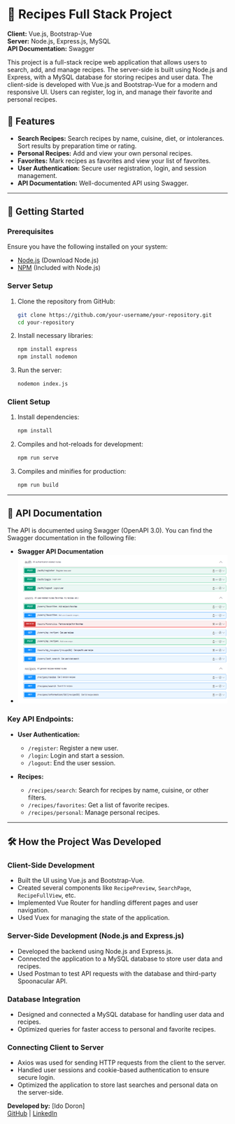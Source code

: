 ﻿# 🍲 Recipes Full Stack Project

**Client:** Vue.js, Bootstrap-Vue  
**Server:** Node.js, Express.js, MySQL  
**API Documentation:** Swagger

This project is a full-stack recipe web application that allows users to search, add, and manage recipes. The server-side is built using Node.js and Express, with a MySQL database for storing recipes and user data. The client-side is developed with Vue.js and Bootstrap-Vue for a modern and responsive UI. Users can register, log in, and manage their favorite and personal recipes.

## 🌟 Features

- **Search Recipes:** Search recipes by name, cuisine, diet, or intolerances. Sort results by preparation time or rating.
- **Personal Recipes:** Add and view your own personal recipes.
- **Favorites:** Mark recipes as favorites and view your list of favorites.
- **User Authentication:** Secure user registration, login, and session management.
- **API Documentation:** Well-documented API using Swagger.

---

## 🚀 Getting Started

### Prerequisites

Ensure you have the following installed on your system:

- [Node.js](https://nodejs.org/) (Download Node.js)
- [NPM](https://www.npmjs.com/) (Included with Node.js)

### Server Setup

1. Clone the repository from GitHub:

   ```bash
   git clone https://github.com/your-username/your-repository.git
   cd your-repository
   ```

2. Install necessary libraries:

   ```bash
   npm install express
   npm install nodemon
   ```

3. Run the server:

   ```bash
   nodemon index.js
   ```

### Client Setup

1. Install dependencies:

   ```bash
   npm install
   ```

2. Compiles and hot-reloads for development:

   ```bash
   npm run serve
   ```

3. Compiles and minifies for production:

   ```bash
   npm run build
   ```

---

## 📄 API Documentation

The API is documented using Swagger (OpenAPI 3.0). You can find the Swagger documentation in the following file:

- **Swagger API Documentation**
- ![Swagger Documentation](readmeimages/swagger.png)

### Key API Endpoints:

- **User Authentication:**
  - `/register`: Register a new user.
  - `/login`: Login and start a session.
  - `/logout`: End the user session.
  
- **Recipes:**
  - `/recipes/search`: Search for recipes by name, cuisine, or other filters.
  - `/recipes/favorites`: Get a list of favorite recipes.
  - `/recipes/personal`: Manage personal recipes.

---

## 🛠️ How the Project Was Developed

### Client-Side Development
- Built the UI using Vue.js and Bootstrap-Vue.
- Created several components like `RecipePreview`, `SearchPage`, `RecipeFullView`, etc.
- Implemented Vue Router for handling different pages and user navigation.
- Used Vuex for managing the state of the application.

### Server-Side Development (Node.js and Express.js)
- Developed the backend using Node.js and Express.js.
- Connected the application to a MySQL database to store user data and recipes.
- Used Postman to test API requests with the database and third-party Spoonacular API.

### Database Integration
- Designed and connected a MySQL database for handling user data and recipes.
- Optimized queries for faster access to personal and favorite recipes.

### Connecting Client to Server
- Axios was used for sending HTTP requests from the client to the server.
- Handled user sessions and cookie-based authentication to ensure secure login.
- Optimized the application to store last searches and personal data on the server-side.


**Developed by:** [Ido Doron]  
[GitHub](https://github.com/idoDoron3) | [LinkedIn](https://linkedin.com/in/ido-doron1)

